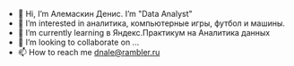 - 👋 Hi, I’m Алемаскин Денис. I’m "Data Analyst"
- 👀 I’m interested in аналитика, компьютерные игры, футбол и машины.
- 🌱 I’m currently learning в Яндекс.Практикум на Аналитика данных
- 💞️ I’m looking to collaborate on ...
- 📫 How to reach me dnale@rambler.ru

<!---
dnale/dnale is a ✨ special ✨ repository because its `README.md` (this file) appears on your GitHub profile.
You can click the Preview link to take a look at your changes.
--->
